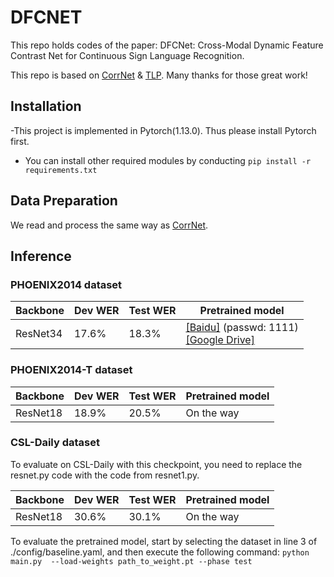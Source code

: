 # DFCNET
This repo holds codes of the paper: DFCNet: Cross-Modal Dynamic Feature Contrast Net for Continuous Sign Language Recognition.

This repo is based on [CorrNet](https://github.com/hulianyuyy/CorrNet) & [TLP](https://github.com/hulianyuyy/Temporal-Lift-Pooling). Many thanks for those great work!

## Installation
-This project is implemented in Pytorch(1.13.0). Thus please install Pytorch first.

- You can install other required modules by conducting 
   `pip install -r requirements.txt`
## Data Preparation
We read and process the same way as [CorrNet](https://github.com/hulianyuyy/CorrNet).

## Inference

### PHOENIX2014 dataset

| Backbone | Dev WER  | Test WER  | Pretrained model                                             |
| -------- | ---------- | ----------- | --- |
| ResNet34 | 17.6%      | 18.3%       | [[Baidu]](https://pan.baidu.com/s/1111) (passwd: 1111)<br />[[Google Drive]](https://drive.google.com/file/11111) |



### PHOENIX2014-T dataset

| Backbone | Dev WER  | Test WER  | Pretrained model                                             |
| -------- | ---------- | ----------- | --- |
| ResNet18 | 18.9%      | 20.5%       | On the way |

### CSL-Daily dataset

To evaluate on CSL-Daily with this checkpoint, you need to replace the resnet.py code with the code from resnet1.py.

| Backbone | Dev WER  | Test WER  | Pretrained model                                            |
| -------- | ---------- | ----------- | --- |
| ResNet18 | 30.6%      | 30.1%       | On the way |


To evaluate the pretrained model, start by selecting the dataset in line 3 of ./config/baseline.yaml, and then execute the following command: 
`python main.py  --load-weights path_to_weight.pt --phase test`

<!-- 
### Citation

If you find this repo useful in your research works, please consider citing: -->
